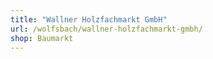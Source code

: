 ```yaml
---
title: "Wallner Holzfachmarkt GmbH"
url: /wolfsbach/wallner-holzfachmarkt-gmbh/
shop: Baumarkt
---
```


